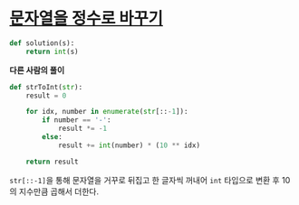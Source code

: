 # [문자열을 정수로 바꾸기](https://programmers.co.kr/learn/courses/30/lessons/12925)

```python
def solution(s):
    return int(s)
```

**다른 사람의 풀이**

```python
def strToInt(str):
    result = 0

    for idx, number in enumerate(str[::-1]):
        if number == '-':
            result *= -1
        else:
            result += int(number) * (10 ** idx)

    return result
```

`str[::-1]`을 통해 문자열을 거꾸로 뒤집고 한 글자씩 꺼내어 `int` 타입으로 변환 후 10의 지수만큼 곱해서 더한다.
